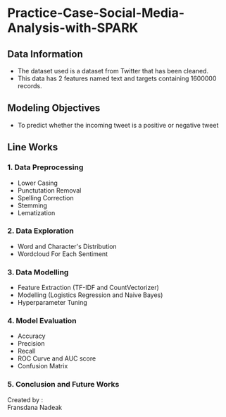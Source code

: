 # Practice-Case-Social-Media-Analysis-with-SPARK

## Data Information
- The dataset used is a dataset from Twitter that has been cleaned.
- This data has 2 features named text and targets containing 1600000 records.

## Modeling Objectives
- To predict whether the incoming tweet is a positive or negative tweet

## Line Works
### 1. Data Preprocessing 
  - Lower Casing
  - Punctutation Removal
  - Spelling Correction
  - Stemming
  - Lematization
### 2. Data Exploration
  - Word and Character's Distribution
  - Wordcloud For Each Sentiment
### 3. Data Modelling 
  - Feature Extraction (TF-IDF and CountVectorizer)
  - Modelling (Logistics Regression and Naive Bayes)
  - Hyperparameter Tuning
### 4. Model Evaluation
  - Accuracy
  - Precision
  - Recall
  - ROC Curve and AUC score
  - Confusion Matrix
### 5. Conclusion and Future Works

Created by :
<br>Fransdana Nadeak
  

